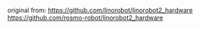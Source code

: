 original from:
    https://github.com/linorobot/linorobot2_hardware
    https://github.com/rosmo-robot/linorobot2_hardware
